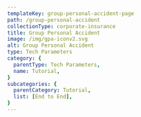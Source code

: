 ```yaml
---
templateKey: group-personal-accident-page
path: /group-personal-accident
collectionType: corporate-insurance
title: Group Personal Accident
image: /img/gpa-iconv2.svg
alt: Group Personal Accident
type: Tech Parameters
category: {
  parentType: Tech Parameters,
  name: Tutorial,
}
subcategories: {
  parentCategory: Tutorial,
  list: [End to End],
}
---
```

